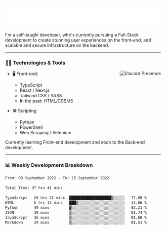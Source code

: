<img src="assets/wave.svg" alt=":wave:" />

I'm a self-taught developer, who's currently pursuing a Full-Stack development to create stunning user experiences on the front-end, and scalable and secure infrastructure on the backend.

---

### 🧑‍💻 Technologies & Tools

<a href="https://discord.com/users/414304208649453568" target="_blank" rel="nofollow">
   <img src="https://lanyard-profile-readme.vercel.app/api/414304208649453568?idleMessage=Probably%20doing%20something%20else..." alt="Discord Presence" align="right">
</a>

- 🖥️ Front-end:

  - TypeScript
  - React / Next.js
  - Tailwind CSS / SASS
  - In the past: HTML/CSS/JS

- 🛠 Scripting:

  - Python
  - PowerShell
  - Web Scraping / Selenium

Currently learning Front-end development and soon to the Back-end development.

---

### 📊 Weekly Development Breakdown

<!-- ![ccrsxx's GitHub Stats](https://github-readme-stats.vercel.app/api?username=ccrsxx&count_private=true&theme=tokyonight) -->
<!-- ![ccrsxx's Top Langs](https://github-readme-stats.vercel.app/api/top-langs/?username=ccrsxx&hide=lua,java,html&theme=tokyonight) -->

<!--START_SECTION:waka-->

```text
From: 08 September 2022 - To: 15 September 2022

Total Time: 37 hrs 41 mins

TypeScript   29 hrs 21 mins  ███████████████████▒░░░░░   77.89 %
HTML         5 hrs 13 mins   ███▒░░░░░░░░░░░░░░░░░░░░░   13.86 %
Python       49 mins         ▓░░░░░░░░░░░░░░░░░░░░░░░░   02.21 %
JSON         39 mins         ▒░░░░░░░░░░░░░░░░░░░░░░░░   01.74 %
JavaScript   36 mins         ▒░░░░░░░░░░░░░░░░░░░░░░░░   01.60 %
Markdown     34 mins         ▒░░░░░░░░░░░░░░░░░░░░░░░░   01.51 %
```

<!--END_SECTION:waka-->
